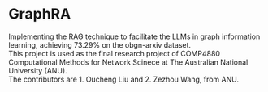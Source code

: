 # GraphRA
Implementing the RAG technique to facilitate the LLMs in graph information learning, achieving 73.29% on the obgn-arxiv dataset.<br>
This project is used as the final research project of COMP4880 Computational Methods for Network Scinece at The Australian National University (ANU).<br>
The contributors are 1. Oucheng Liu and 2. Zezhou Wang, from ANU.<br>
